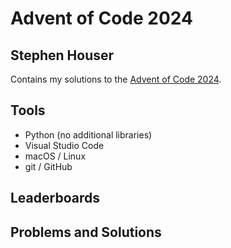 # Advent of Code 2024
## Stephen Houser

Contains my solutions to the [Advent of Code 2024](https://adventofcode.com/2024).

## Tools

- Python (no additional libraries)
- Visual Studio Code
- macOS / Linux
- git / GitHub

## Leaderboards


## Problems and Solutions

